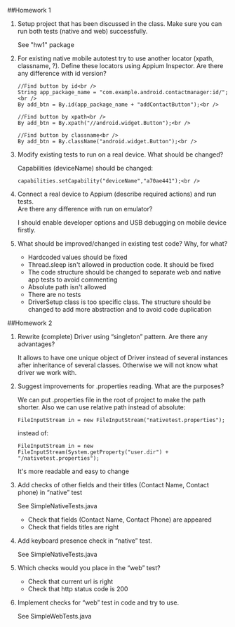 ##Homework 1
1. Setup project that has been discussed in the class. Make sure you can run both tests (native and web) successfully.<br />

   See "hw1" package<br />

2. For existing native mobile autotest try to use another locator (xpath, classname, ?). 
   Define these locators using Appium Inspector. Are there any difference with id version?<br />

    ```
    //Find button by id<br />
    String app_package_name = "com.example.android.contactmanager:id/";<br />
    By add_btn = By.id(app_package_name + "addContactButton");<br />

    //Find button by xpath<br />
    By add_btn = By.xpath("//android.widget.Button");<br />

    //Find button by classname<br />
    By add_btn = By.className("android.widget.Button");<br />
    ```
   
3. Modify existing tests to run on a real device. What should be changed?<br /> 

   Capabilities (deviceName) should be changed:<br />
    ```
    capabilities.setCapability("deviceName","a70ae441");<br />
    ```
  
4. Connect a real device to Appium (describe required actions) and run tests.<br /> 
   Are there any difference with run on emulator?<br />
    
   I should enable developer options and USB debugging on mobile device firstly.<br />
   
5. What should be improved/changed in existing test code? Why, for what?<br />
    
    * Hardcoded values should be fixed<br />
    * Thread.sleep isn't allowed in production code. It should be fixed<br />
    * The code structure should be changed to separate web and native app tests to avoid commenting<br />
    * Absolute path isn't allowed<br />
    * There are no tests<br />
    * DriverSetup class is too specific class. The structure should be changed to add more abstraction and to avoid code duplication<br />
    
##Homework 2
1. Rewrite (complete) Driver using “singleton” pattern. Are there any advantages?

   It allows to have one unique object of Driver instead of several instances after inheritance of several classes.
   Otherwise we will not know what driver we work with.

2. Suggest improvements for .properties reading. What are the purposes?
   
   We can put .properties file in the root of project to make the path shorter.
   Also we can use relative path instead of absolute:
   ```
   FileInputStream in = new FileInputStream("nativetest.properties");
   ```
   instead of:
   ```
   FileInputStream in = new FileInputStream(System.getProperty("user.dir") + "/nativetest.properties");
   ```
   It's more readable and easy to change

3. Add checks of other fields and their titles (Contact Name, Contact phone) in “native” test
   
   See SimpleNativeTests.java
   * Check that fields (Contact Name, Contact Phone) are appeared
   * Check that fields titles are right 

4. Add keyboard presence check  in “native” test.

   See SimpleNativeTests.java

5. Which checks would you place in the “web” test?
 
   * Check that current url is right
   * Check that http status code is 200

6. Implement checks for “web” test in code and try to use. 
    
   See SimpleWebTests.java